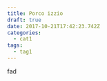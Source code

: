 ```yaml
---
title: Porco izzio
draft: true
date: 2017-10-21T17:42:23.742Z
categories:
  - cat1
tags:
  - tag1
---
```

fad
